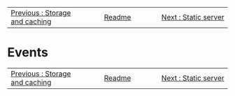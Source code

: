 <!-- menu --><table style='width:100%'><tr><td style='width: 33%'><div style="text-align: left"><a href="./108-storage-and-caching.md">Previous : Storage and caching</a></div></td><td style='width: 33%; text-align: center'><div style="Center"><a href="./README.md"> Readme</a></div></td><td style='width: 33%'><div style="text-align: right"><a href="./201-static-server.md">Next : Static server</a></div></td></tr></table>

# Events

<!-- menu --><table style='width:100%'><tr><td style='width: 33%'><div style="text-align: left"><a href="./108-storage-and-caching.md">Previous : Storage and caching</a></div></td><td style='width: 33%; text-align: center'><div style="Center"><a href="./README.md"> Readme</a></div></td><td style='width: 33%'><div style="text-align: right"><a href="./201-static-server.md">Next : Static server</a></div></td></tr></table>
